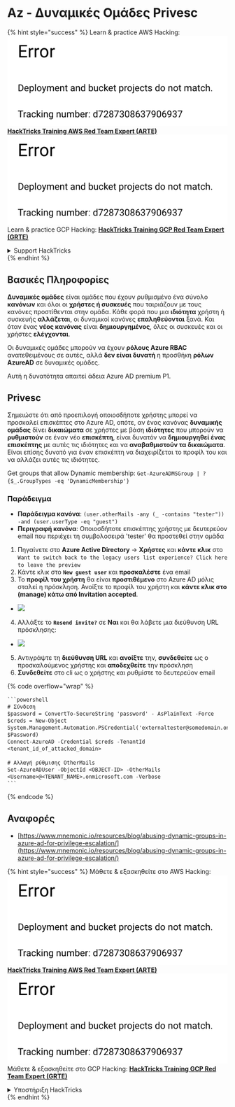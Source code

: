 # Az - Δυναμικές Ομάδες Privesc

{% hint style="success" %}
Learn & practice AWS Hacking:<img src="../../../.gitbook/assets/image (1) (1).png" alt="" data-size="line">[**HackTricks Training AWS Red Team Expert (ARTE)**](https://training.hacktricks.xyz/courses/arte)<img src="../../../.gitbook/assets/image (1) (1).png" alt="" data-size="line">\
Learn & practice GCP Hacking: <img src="../../../.gitbook/assets/image (2).png" alt="" data-size="line">[**HackTricks Training GCP Red Team Expert (GRTE)**<img src="../../../.gitbook/assets/image (2).png" alt="" data-size="line">](https://training.hacktricks.xyz/courses/grte)

<details>

<summary>Support HackTricks</summary>

* Check the [**subscription plans**](https://github.com/sponsors/carlospolop)!
* **Join the** 💬 [**Discord group**](https://discord.gg/hRep4RUj7f) or the [**telegram group**](https://t.me/peass) or **follow** us on **Twitter** 🐦 [**@hacktricks\_live**](https://twitter.com/hacktricks\_live)**.**
* **Share hacking tricks by submitting PRs to the** [**HackTricks**](https://github.com/carlospolop/hacktricks) and [**HackTricks Cloud**](https://github.com/carlospolop/hacktricks-cloud) github repos.

</details>
{% endhint %}

## Βασικές Πληροφορίες

**Δυναμικές ομάδες** είναι ομάδες που έχουν ρυθμισμένο ένα σύνολο **κανόνων** και όλοι οι **χρήστες ή συσκευές** που ταιριάζουν με τους κανόνες προστίθενται στην ομάδα. Κάθε φορά που μια **ιδιότητα** χρήστη ή συσκευής **αλλάζεται**, οι δυναμικοί κανόνες **επαληθεύονται** ξανά. Και όταν ένας **νέος κανόνας** είναι **δημιουργημένος**, όλες οι συσκευές και οι χρήστες **ελέγχονται**.

Οι δυναμικές ομάδες μπορούν να έχουν **ρόλους Azure RBAC** ανατεθειμένους σε αυτές, αλλά **δεν είναι δυνατή** η προσθήκη **ρόλων AzureAD** σε δυναμικές ομάδες.

Αυτή η δυνατότητα απαιτεί άδεια Azure AD premium P1.

## Privesc

Σημειώστε ότι από προεπιλογή οποιοσδήποτε χρήστης μπορεί να προσκαλεί επισκέπτες στο Azure AD, οπότε, αν ένας κανόνας **δυναμικής ομάδας** δίνει **δικαιώματα** σε χρήστες με βάση **ιδιότητες** που μπορούν να **ρυθμιστούν** σε έναν νέο **επισκέπτη**, είναι δυνατόν να **δημιουργηθεί ένας επισκέπτης** με αυτές τις ιδιότητες και να **αναβαθμιστούν τα δικαιώματα**. Είναι επίσης δυνατό για έναν επισκέπτη να διαχειρίζεται το προφίλ του και να αλλάζει αυτές τις ιδιότητες.

Get groups that allow Dynamic membership: `Get-AzureADMSGroup | ?{$_.GroupTypes -eq 'DynamicMembership'}`

### Παράδειγμα

* **Παράδειγμα κανόνα**: `(user.otherMails -any (_ -contains "tester")) -and (user.userType -eq "guest")`
* **Περιγραφή κανόνα**: Οποιοσδήποτε επισκέπτης χρήστης με δευτερεύον email που περιέχει τη συμβολοσειρά 'tester' θα προστεθεί στην ομάδα

1. Πηγαίνετε στο **Azure Active Directory** -> **Χρήστες** και **κάντε κλικ** στο `Want to switch back to the legacy users list experience? Click here to leave the preview`
2. Κάντε κλικ στο **`New guest user`** και **προσκαλέστε** ένα email
3. Το **προφίλ του χρήστη** θα είναι **προστιθέμενο** στο Azure AD μόλις σταλεί η πρόσκληση. Ανοίξτε το προφίλ του χρήστη και **κάντε κλικ στο (manage) κάτω από Invitation accepted**.
* ![](<../../../.gitbook/assets/image (281).png>)
4. Αλλάξτε το **`Resend invite?`** σε **Ναι** και θα λάβετε μια διεύθυνση URL πρόσκλησης:
* ![](<../../../.gitbook/assets/image (205).png>)
5. Αντιγράψτε τη **διεύθυνση URL** και **ανοίξτε** την, **συνδεθείτε** ως ο προσκαλούμενος χρήστης και **αποδεχθείτε** την πρόσκληση
6. **Συνδεθείτε** στο cli ως ο χρήστης και ρυθμίστε το δευτερεύον email

{% code overflow="wrap" %}
````
```powershell
# Σύνδεση
$password = ConvertTo-SecureString 'password' - AsPlainText -Force
$creds = New-Object
System.Management.Automation.PSCredential('externaltester@somedomain.onmicrosoft.com', $Password)
Connect-AzureAD -Credential $creds -TenantId <tenant_id_of_attacked_domain>

# Αλλαγή ρύθμισης OtherMails
Set-AzureADUser -ObjectId <OBJECT-ID> -OtherMails <Username>@<TENANT_NAME>.onmicrosoft.com -Verbose
```
````
{% endcode %}

## Αναφορές

* [https://www.mnemonic.io/resources/blog/abusing-dynamic-groups-in-azure-ad-for-privilege-escalation/](https://www.mnemonic.io/resources/blog/abusing-dynamic-groups-in-azure-ad-for-privilege-escalation/)

{% hint style="success" %}
Μάθετε & εξασκηθείτε στο AWS Hacking:<img src="../../../.gitbook/assets/image (1) (1).png" alt="" data-size="line">[**HackTricks Training AWS Red Team Expert (ARTE)**](https://training.hacktricks.xyz/courses/arte)<img src="../../../.gitbook/assets/image (1) (1).png" alt="" data-size="line">\
Μάθετε & εξασκηθείτε στο GCP Hacking: <img src="../../../.gitbook/assets/image (2).png" alt="" data-size="line">[**HackTricks Training GCP Red Team Expert (GRTE)**<img src="../../../.gitbook/assets/image (2).png" alt="" data-size="line">](https://training.hacktricks.xyz/courses/grte)

<details>

<summary>Υποστήριξη HackTricks</summary>

* Ελέγξτε τα [**σχέδια συνδρομής**](https://github.com/sponsors/carlospolop)!
* **Εγγραφείτε στην** 💬 [**ομάδα Discord**](https://discord.gg/hRep4RUj7f) ή στην [**ομάδα telegram**](https://t.me/peass) ή **ακολουθήστε** μας στο **Twitter** 🐦 [**@hacktricks\_live**](https://twitter.com/hacktricks\_live)**.**
* **Μοιραστείτε κόλπα hacking υποβάλλοντας PRs στα** [**HackTricks**](https://github.com/carlospolop/hacktricks) και [**HackTricks Cloud**](https://github.com/carlospolop/hacktricks-cloud) github repos.

</details>
{% endhint %}

